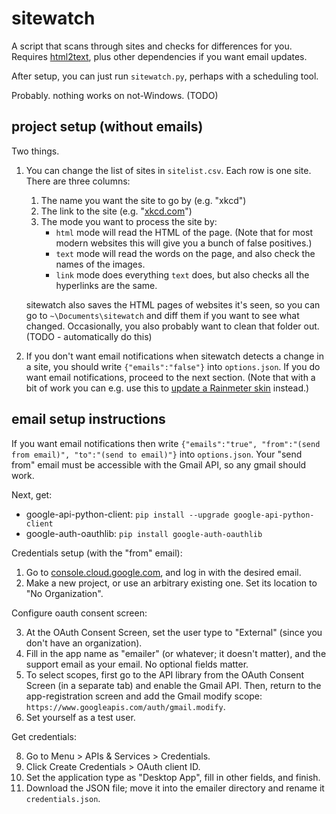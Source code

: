 # sitewatch

A script that scans through sites and checks for differences for you. Requires [html2text](https://pypi.org/project/html2text/), plus other dependencies if you want email updates.

After setup, you can just run `sitewatch.py`, perhaps with a scheduling tool.

Probably. nothing works on not-Windows. (TODO)

## project setup (without emails)

Two things.

1. You can change the list of sites in `sitelist.csv`. Each row is one site. There are three columns:
    1. The name you want the site to go by (e.g. "xkcd")
    2. The link to the site (e.g. "[xkcd.com](https://www.xkcd.com)")
    3. The mode you want to process the site by:
        - `html` mode will read the HTML of the page. (Note that for most modern websites  this will give you a bunch of false positives.)
        - `text` mode will read the words on the page, and also check the names of the images.
        - `link` mode does everything `text` does, but also checks all the hyperlinks are the same.

    sitewatch also saves the HTML pages of websites it's seen, so you can go to `~\Documents\sitewatch` and diff them if you want to see what changed.
    Occasionally, you also probably want to clean that folder out. (TODO - automatically do this)

2. If you don't want email notifications when sitewatch detects a change in a site, you should write `{"emails":"false"}` into `options.json`. If you do want email notifications, proceed to the next section.
(Note that with a bit of work you can e.g. use this to [update a Rainmeter skin](https://forum.rainmeter.net/viewtopic.php?t=18117) instead.)

## email setup instructions

If you want email notifications then write `{"emails":"true", "from":"(send from email)", "to":"(send to email)"}` into `options.json`. Your "send from" email must be accessible with the Gmail API, so any gmail should work.

Next, get:
- google-api-python-client: `pip install --upgrade google-api-python-client`
- google-auth-oauthlib: `pip install google-auth-oauthlib`

Credentials setup (with the "from" email):

1. Go to [console.cloud.google.com](console.cloud.google.com), and log in with the desired email.
2. Make a new project, or use an arbitrary existing one. Set its location to "No Organization".

Configure oauth consent screen:

3. At the OAuth Consent Screen, set the user type to "External" (since you don't have an organization).
4. Fill in the app name as "emailer" (or whatever; it doesn't matter), and the support email as your email. No optional fields matter.
5. To select scopes, first go to the API library from the OAuth Consent Screen (in a separate tab) and enable the Gmail API. Then, return to the app-registration screen and add the Gmail modify scope: `https://www.googleapis.com/auth/gmail.modify`.
6. Set yourself as a test user.

Get credentials:

8. Go to Menu > APIs & Services > Credentials.
9. Click Create Credentials > OAuth client ID.
10. Set the application type as "Desktop App", fill in other fields, and finish.
11. Download the JSON file; move it into the emailer directory and rename it `credentials.json`.